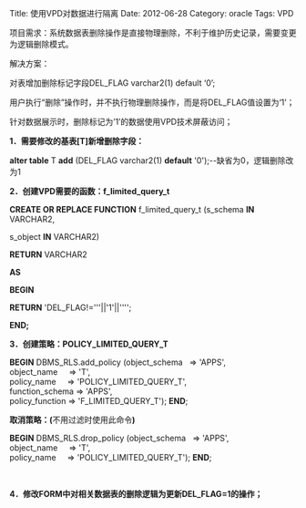 Title: 使用VPD对数据进行隔离
Date: 2012-06-28
Category: oracle
Tags: VPD

<p>项目需求：系统数据表删除操作是直接物理删除，不利于维护历史记录，需要变更为逻辑删除模式。</p>

<p>解决方案：</p>

<p>对表增加删除标记字段DEL_FLAG varchar2(1) default ‘0’;</p>

<p>用户执行“删除”操作时，并不执行物理删除操作，而是将DEL_FLAG值设置为‘1’；</p>

<p>针对数据展示时，删除标记为’1’的数据使用VPD技术屏蔽访问；</p>

<p><strong>1．需要修改的基表[T]新增删除字段：</strong></p>

<p><strong>alter table</strong> T <strong>add</strong> (DEL_FLAG varchar2(1) <strong>default</strong> '0');--缺省为0，逻辑删除改为1</p>

<p><strong>2．创建VPD需要的函数：</strong><strong>f_limited_query_t</strong><strong></strong></p>

<p><strong>CREATE OR REPLACE FUNCTION</strong> f_limited_query_t (s_schema <strong>IN</strong> VARCHAR2,</p>

<p>s_object <strong>IN</strong> VARCHAR2)</p>

<p><strong>RETURN</strong> VARCHAR2</p>

<p><strong>AS</strong></p>

<p><strong>BEGIN</strong></p>

<p><strong>RETURN</strong> 'DEL_FLAG!='''||'1'||'''';</p>

<p><strong>END;</strong></p>

<p><strong>3．创建策略：</strong><strong>POLICY_LIMITED_QUERY_T</strong><strong></strong></p>

<p><strong>BEGIN</strong>
DBMS_RLS.add_policy (object_schema   =&gt; 'APPS',<br />
object_name     =&gt; 'T',<br />
policy_name     =&gt; 'POLICY_LIMITED_QUERY_T',<br />
function_schema =&gt; 'APPS',<br />
policy_function =&gt; 'F_LIMITED_QUERY_T');
<strong>END</strong>;</p>

<p><strong>取消策略：</strong><strong>(</strong>不用过滤时使用此命令<strong>)</strong></p>

<p><strong>BEGIN</strong>
DBMS_RLS.drop_policy (object_schema   =&gt; 'APPS',<br />
object_name     =&gt; 'T',<br />
policy_name     =&gt; 'POLICY_LIMITED_QUERY_T');
<strong>END</strong>;<strong></strong></p>

<p>&nbsp;</p>

<p><strong>4．修改FORM中对相关数据表的删除逻辑为更新DEL_FLAG=1的操作；</strong></p>
